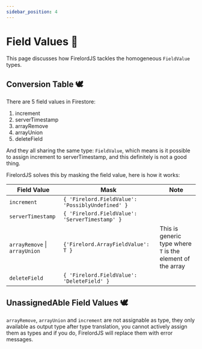 ```yaml
---
sidebar_position: 4
---
```


# Field Values 🍁

This page discusses how FirelordJS tackles the homogeneous `FieldValue` types.

## Conversion Table 🕊️

There are 5 field values in Firestore:

1. increment
2. serverTimestamp
3. arrayRemove
4. arrayUnion
5. deleteField

And they all sharing the same type: `FieldValue`, which means is it possible to assign increment to serverTimestamp, and this definitely is not a good thing.

FirelordJS solves this by masking the field value, here is how it works:

| Field Value                   | Mask                                             | Note                                                       |
| ----------------------------- | ------------------------------------------------ | ---------------------------------------------------------- |
| `increment`                   | `{ 'Firelord.FieldValue': 'PossiblyUndefined' }` |                                                            |
| `serverTimestamp`             | `{ 'Firelord.FieldValue': 'ServerTimestamp' }`   |                                                            |
| `arrayRemove` \| `arrayUnion` | `{'Firelord.ArrayFieldValue': T }`               | This is generic type where `T` is the element of the array |
| `deleteField`                 | `{ 'Firelord.FieldValue': 'DeleteField' }`       |                                                            |

## UnassignedAble Field Values 🕊️

`arrayRemove`, `arrayUnion` and `increment` are not assignable as type, they only available as output type after type translation, you cannot actively assign them as types and if you do, FirelordJS will replace them with error messages.
